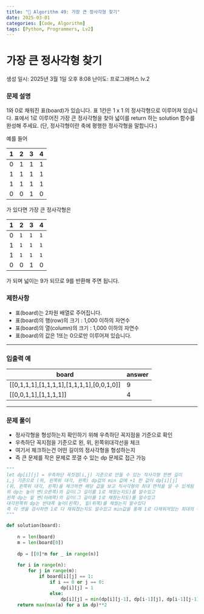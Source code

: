 ```yaml
---
title: "🧠 Algorithm 49: 가장 큰 정사각형 찾기"
date: 2025-03-01
categories: [Code, Algorithm]
tags: [Python, Programmers, Lv2]
---
```


# 가장 큰 정사각형 찾기

생성 일시: 2025년 3월 1일 오후 8:08
난이도: 프로그래머스 lv.2

### **문제 설명**

1와 0로 채워진 표(board)가 있습니다. 표 1칸은 1 x 1 의 정사각형으로 이루어져 있습니다. 표에서 1로 이루어진 가장 큰 정사각형을 찾아 넓이를 return 하는 solution 함수를 완성해 주세요. (단, 정사각형이란 축에 평행한 정사각형을 말합니다.)

예를 들어

| 1 | 2 | 3 | 4 |
| --- | --- | --- | --- |
| 0 | 1 | 1 | 1 |
| 1 | 1 | 1 | 1 |
| 1 | 1 | 1 | 1 |
| 0 | 0 | 1 | 0 |

가 있다면 가장 큰 정사각형은

| 1 | 2 | 3 | 4 |
| --- | --- | --- | --- |
| 0 | `1` | `1` | `1` |
| 1 | `1` | `1` | `1` |
| 1 | `1` | `1` | `1` |
| 0 | 0 | 1 | 0 |

가 되며 넓이는 9가 되므로 9를 반환해 주면 됩니다.

### 제한사항

- 표(board)는 2차원 배열로 주어집니다.
- 표(board)의 행(row)의 크기 : 1,000 이하의 자연수
- 표(board)의 열(column)의 크기 : 1,000 이하의 자연수
- 표(board)의 값은 1또는 0으로만 이루어져 있습니다.

---

### 입출력 예

| board | answer |
| --- | --- |
| [[0,1,1,1],[1,1,1,1],[1,1,1,1],[0,0,1,0]] | 9 |
| [[0,0,1,1],[1,1,1,1]] | 4 |

---

### 문제 풀이

- 정사각형을 형성하는지 확인하기 위해 우측하단 꼭지점을 기준으로 확인
- 우측하단 꼭지점을 기준으로 왼, 위, 왼쪽위대각선을 체크
- 여기서 체크하는건 어떤 길이의 정사각형을 형성하는지
- 즉 큰 문제를 작은 문제로 쪼갤 수 있는 dp 문제로 접근 가능

```python
"""
let dp[i][j] = 우측하단 꼭짓점(i,j) 기준으로 만들 수 있는 직사각형 한변 길이
i,j 기준으로 (위, 왼쪽위 대각, 왼쪽) dp값의 min 값에 +1 한 값이 dp[i][j]
(위, 왼쪽위 대각, 왼쪽)을 체크하면 해당 값을 보고 직사각형의 최대 면적을 알 수 있게됨
위 dp는 높이 변(오른쪽)의 길이(그 길이를 1로 채웠는지도)를 알수있고
왼쪽 dp는 밑 변(아래쪽)의 길이(그 길이를 1로 채웠는지도)를 알수있고
대각왼쪽위 dp는 반대쪽 높이(왼쪽), 밑(위쪽)를 채웠는지 알수있다
즉 이 셋을 검사하면 1로 다 채워졌는지도 알수있고 min값을 통해 1로 다채워져있는 최대의 직사각형도 알수있다
"""

def solution(board):
    
    n = len(board)
    m = len(board[0])
    
    dp = [[0]*m for _ in range(n)]
    
    for i in range(n):
        for j in range(m):
            if board[i][j] == 1:
                if i == 0 or j == 0:
                    dp[i][j] = 1
                else:
                    dp[i][j] = min(dp[i][j-1], dp[i-1][j], dp[i-1][j-1]) + 1
    return max(max(a) for a in dp)**2
```